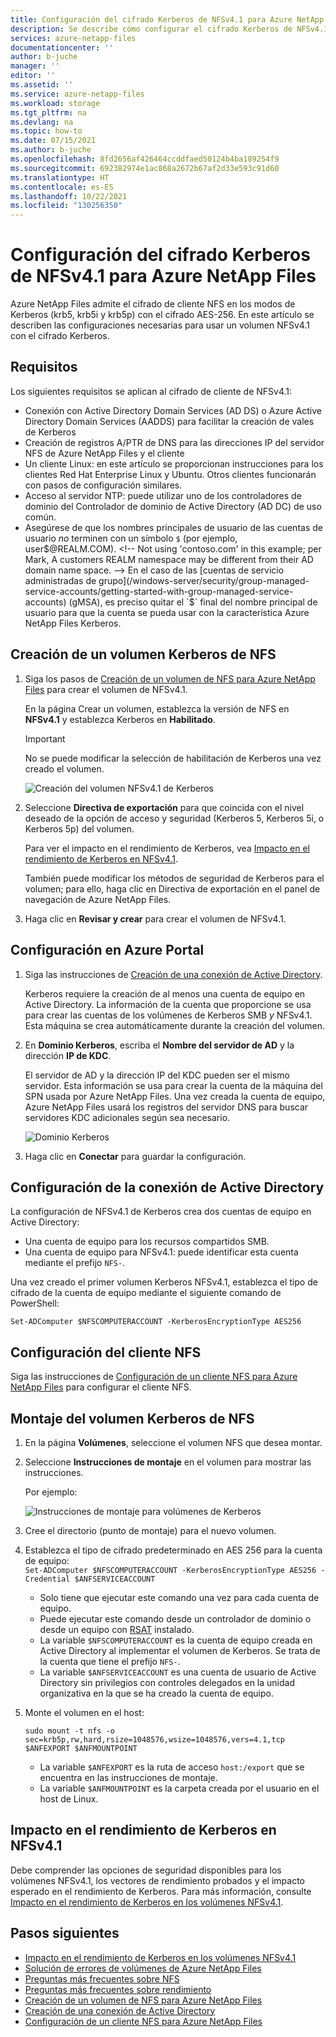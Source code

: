 ```yaml
---
title: Configuración del cifrado Kerberos de NFSv4.1 para Azure NetApp Files | Microsoft Docs
description: Se describe cómo configurar el cifrado Kerberos de NFSv4.1 para Azure NetApp Files y el impacto en el rendimiento.
services: azure-netapp-files
documentationcenter: ''
author: b-juche
manager: ''
editor: ''
ms.assetid: ''
ms.service: azure-netapp-files
ms.workload: storage
ms.tgt_pltfrm: na
ms.devlang: na
ms.topic: how-to
ms.date: 07/15/2021
ms.author: b-juche
ms.openlocfilehash: 8fd2656af426464ccddfaed50124b4ba189254f9
ms.sourcegitcommit: 692382974e1ac868a2672b67af2d33e593c91d60
ms.translationtype: HT
ms.contentlocale: es-ES
ms.lasthandoff: 10/22/2021
ms.locfileid: "130256350"
---
```

# <a name="configure-nfsv41-kerberos-encryption-for-azure-netapp-files"></a>Configuración del cifrado Kerberos de NFSv4.1 para Azure NetApp Files

Azure NetApp Files admite el cifrado de cliente NFS en los modos de Kerberos (krb5, krb5i y krb5p) con el cifrado AES-256. En este artículo se describen las configuraciones necesarias para usar un volumen NFSv4.1 con el cifrado Kerberos.

## <a name="requirements"></a>Requisitos

Los siguientes requisitos se aplican al cifrado de cliente de NFSv4.1: 

* Conexión con Active Directory Domain Services (AD DS) o Azure Active Directory Domain Services (AADDS) para facilitar la creación de vales de Kerberos 
* Creación de registros A/PTR de DNS para las direcciones IP del servidor NFS de Azure NetApp Files y el cliente
* Un cliente Linux: en este artículo se proporcionan instrucciones para los clientes Red Hat Enterprise Linux y Ubuntu.  Otros clientes funcionarán con pasos de configuración similares. 
* Acceso al servidor NTP: puede utilizar uno de los controladores de dominio del Controlador de dominio de Active Directory (AD DC) de uso común.
* Asegúrese de que los nombres principales de usuario de las cuentas de usuario *no* terminen con un símbolo `$` (por ejemplo, user$@REALM.COM). <!-- Not using 'contoso.com' in this example; per Mark, A customers REALM namespace may be different from their AD domain name space. -->   
    En el caso de las [cuentas de servicio administradas de grupo](/windows-server/security/group-managed-service-accounts/getting-started-with-group-managed-service-accounts) (gMSA), es preciso quitar el `$` final del nombre principal de usuario para que la cuenta se pueda usar con la característica Azure NetApp Files Kerberos.


## <a name="create-an-nfs-kerberos-volume"></a>Creación de un volumen Kerberos de NFS

1.  Siga los pasos de [Creación de un volumen de NFS para Azure NetApp Files](azure-netapp-files-create-volumes.md) para crear el volumen de NFSv4.1.   

    En la página Crear un volumen, establezca la versión de NFS en **NFSv4.1** y establezca Kerberos en **Habilitado**.

    > [!IMPORTANT] 
    > No se puede modificar la selección de habilitación de Kerberos una vez creado el volumen.

    ![Creación del volumen NFSv4.1 de Kerberos](../media/azure-netapp-files/create-kerberos-volume.png)  

2. Seleccione **Directiva de exportación** para que coincida con el nivel deseado de la opción de acceso y seguridad (Kerberos 5, Kerberos 5i, o Kerberos 5p) del volumen.   

    Para ver el impacto en el rendimiento de Kerberos, vea [Impacto en el rendimiento de Kerberos en NFSv4.1](#kerberos_performance).  

    También puede modificar los métodos de seguridad de Kerberos para el volumen; para ello, haga clic en Directiva de exportación en el panel de navegación de Azure NetApp Files.

3.  Haga clic en **Revisar y crear** para crear el volumen de NFSv4.1.

## <a name="configure-the-azure-portal"></a>Configuración en Azure Portal 

1.  Siga las instrucciones de [Creación de una conexión de Active Directory](create-active-directory-connections.md).  

    Kerberos requiere la creación de al menos una cuenta de equipo en Active Directory. La información de la cuenta que proporcione se usa para crear las cuentas de los volúmenes de Kerberos SMB *y* NFSv4.1. Esta máquina se crea automáticamente durante la creación del volumen.

2.  En **Dominio Kerberos**, escriba el **Nombre del servidor de AD** y la dirección **IP de KDC**.

    El servidor de AD y la dirección IP del KDC pueden ser el mismo servidor. Esta información se usa para crear la cuenta de la máquina del SPN usada por Azure NetApp Files. Una vez creada la cuenta de equipo, Azure NetApp Files usará los registros del servidor DNS para buscar servidores KDC adicionales según sea necesario. 

    ![Dominio Kerberos](../media/azure-netapp-files/kerberos-realm.png)
 
3.  Haga clic en **Conectar** para guardar la configuración.

## <a name="configure-active-directory-connection"></a>Configuración de la conexión de Active Directory 

La configuración de NFSv4.1 de Kerberos crea dos cuentas de equipo en Active Directory:
* Una cuenta de equipo para los recursos compartidos SMB.
* Una cuenta de equipo para NFSv4.1: puede identificar esta cuenta mediante el prefijo `NFS-`. 

Una vez creado el primer volumen Kerberos NFSv4.1, establezca el tipo de cifrado de la cuenta de equipo mediante el siguiente comando de PowerShell:

`Set-ADComputer $NFSCOMPUTERACCOUNT -KerberosEncryptionType AES256`

## <a name="configure-the-nfs-client"></a>Configuración del cliente NFS 

Siga las instrucciones de [Configuración de un cliente NFS para Azure NetApp Files](configure-nfs-clients.md) para configurar el cliente NFS.  

## <a name="mount-the-nfs-kerberos-volume"></a><a name="kerberos_mount"></a>Montaje del volumen Kerberos de NFS

1. En la página **Volúmenes**, seleccione el volumen NFS que desea montar.

2. Seleccione **Instrucciones de montaje** en el volumen para mostrar las instrucciones.

    Por ejemplo: 

    ![Instrucciones de montaje para volúmenes de Kerberos](../media/azure-netapp-files/mount-instructions-kerberos-volume.png)  

3. Cree el directorio (punto de montaje) para el nuevo volumen.  

4. Establezca el tipo de cifrado predeterminado en AES 256 para la cuenta de equipo:  
    `Set-ADComputer $NFSCOMPUTERACCOUNT -KerberosEncryptionType AES256 -Credential $ANFSERVICEACCOUNT`

    * Solo tiene que ejecutar este comando una vez para cada cuenta de equipo.
    * Puede ejecutar este comando desde un controlador de dominio o desde un equipo con [RSAT](https://support.microsoft.com/help/2693643/remote-server-administration-tools-rsat-for-windows-operating-systems) instalado. 
    * La variable `$NFSCOMPUTERACCOUNT` es la cuenta de equipo creada en Active Directory al implementar el volumen de Kerberos. Se trata de la cuenta que tiene el prefijo `NFS-`. 
    * La variable `$ANFSERVICEACCOUNT` es una cuenta de usuario de Active Directory sin privilegios con controles delegados en la unidad organizativa en la que se ha creado la cuenta de equipo. 

5. Monte el volumen en el host: 

    `sudo mount -t nfs -o sec=krb5p,rw,hard,rsize=1048576,wsize=1048576,vers=4.1,tcp $ANFEXPORT $ANFMOUNTPOINT`

    * La variable `$ANFEXPORT` es la ruta de acceso `host:/export` que se encuentra en las instrucciones de montaje.
    * La variable `$ANFMOUNTPOINT` es la carpeta creada por el usuario en el host de Linux.

## <a name="performance-impact-of-kerberos-on-nfsv41"></a><a name="kerberos_performance"></a>Impacto en el rendimiento de Kerberos en NFSv4.1 

Debe comprender las opciones de seguridad disponibles para los volúmenes NFSv4.1, los vectores de rendimiento probados y el impacto esperado en el rendimiento de Kerberos. Para más información, consulte [Impacto en el rendimiento de Kerberos en los volúmenes NFSv4.1](performance-impact-kerberos.md).  

## <a name="next-steps"></a>Pasos siguientes  

* [Impacto en el rendimiento de Kerberos en los volúmenes NFSv4.1](performance-impact-kerberos.md)
* [Solución de errores de volúmenes de Azure NetApp Files](troubleshoot-volumes.md)
* [Preguntas más frecuentes sobre NFS](faq-nfs.md)
* [Preguntas más frecuentes sobre rendimiento](faq-performance.md)
* [Creación de un volumen de NFS para Azure NetApp Files](azure-netapp-files-create-volumes.md)
* [Creación de una conexión de Active Directory](create-active-directory-connections.md)
* [Configuración de un cliente NFS para Azure NetApp Files](configure-nfs-clients.md) 
